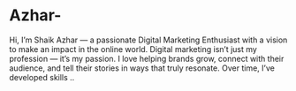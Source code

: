 # Azhar-
Hi, I’m Shaik Azhar — a passionate Digital Marketing Enthusiast with a vision to make an impact in the online world. Digital marketing isn’t just my profession — it’s my passion. I love helping brands grow, connect with their audience, and tell their stories in ways that truly resonate.  Over time, I’ve developed skills ..
